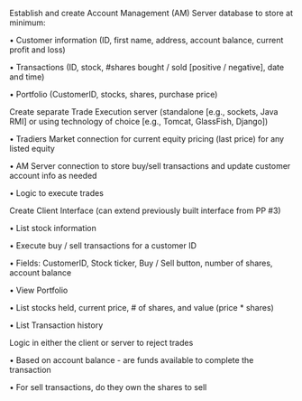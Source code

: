 Establish and create Account Management (AM) Server database to store at minimum:

• Customer information (ID, first name, address, account balance, current profit and loss)

• Transactions (ID, stock, #shares bought / sold [positive / negative], date and time)

• Portfolio (CustomerID, stocks, shares, purchase price)

Create separate Trade Execution server (standalone [e.g., sockets, Java RMI] or using technology of choice
[e.g., Tomcat, GlassFish, Django])

• Tradiers Market connection for current equity pricing (last price) for any listed equity

• AM Server connection to store buy/sell transactions and update customer account info as needed

• Logic to execute trades

Create Client Interface (can extend previously built interface from PP #3)

• List stock information

• Execute buy / sell transactions for a customer ID

• Fields: CustomerID, Stock ticker, Buy / Sell button, number of shares, account balance

• View Portfolio

• List stocks held, current price, # of shares, and value (price * shares)

• List Transaction history

Logic in either the client or server to reject trades

• Based on account balance - are funds available to complete the transaction

• For sell transactions, do they own the shares to sell
